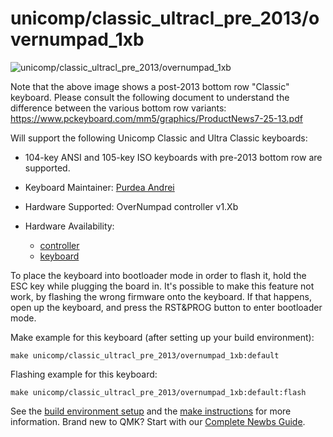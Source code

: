 # unicomp/classic_ultracl_pre_2013/overnumpad_1xb

![unicomp/classic_ultracl_pre_2013/overnumpad_1xb](https://www.pckeyboard.com/mm5/graphics/00000001/Classic104%20white1000x1000_800x800.jpg)

Note that the above image shows a post-2013 bottom row "Classic" keyboard.
Please consult the following document to understand the difference between the various bottom row variants:
https://www.pckeyboard.com/mm5/graphics/ProductNews7-25-13.pdf

Will support the following Unicomp Classic and Ultra Classic keyboards:
  * 104-key ANSI and 105-key ISO keyboards with pre-2013 bottom row are supported.

* Keyboard Maintainer: [Purdea Andrei](https://github.com/purdeaandrei)
* Hardware Supported: OverNumpad controller v1.Xb
* Hardware Availability:
  * [controller](https://github.com/purdeaandrei/overnumpad_controller_1xb)
  * [keyboard](https://www.pckeyboard.com/)

To place the keyboard into bootloader mode in order to flash it, hold the ESC key while plugging the board in.
It's possible to make this feature not work, by flashing the wrong firmware onto the keyboard.
If that happens, open up the keyboard, and press the RST&PROG button to enter bootloader mode.

Make example for this keyboard (after setting up your build environment):

    make unicomp/classic_ultracl_pre_2013/overnumpad_1xb:default

Flashing example for this keyboard:

    make unicomp/classic_ultracl_pre_2013/overnumpad_1xb:default:flash

See the [build environment setup](https://docs.qmk.fm/#/getting_started_build_tools) and the [make instructions](https://docs.qmk.fm/#/getting_started_make_guide) for more information. Brand new to QMK? Start with our [Complete Newbs Guide](https://docs.qmk.fm/#/newbs).
